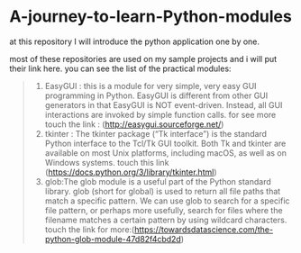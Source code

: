 # A-journey-to-learn-Python-modules
at this repository I will introduce the python application one by one.

most of these repositories are used on my sample projects and i will put their link here.
you can see the list of the practical modules:
>1. EasyGUI : this is a module for very simple, very easy GUI programming in Python. EasyGUI is different from other GUI generators in that EasyGUI is NOT event-driven. Instead, all GUI interactions are invoked by simple function calls.
>for see more touch the link : (http://easygui.sourceforge.net/)
>2. tkinter : The tkinter package (“Tk interface”) is the standard Python interface to the Tcl/Tk GUI toolkit. Both Tk and tkinter are available on most Unix platforms, including macOS, as well as on Windows systems. touch this link (https://docs.python.org/3/library/tkinter.html)
>3. glob:The glob module is a useful part of the Python standard library. glob (short for global) is used to return all file paths that match a specific pattern.
We can use glob to search for a specific file pattern, or perhaps more usefully, search for files where the filename matches a certain pattern by using wildcard characters. touch the link for more:(https://towardsdatascience.com/the-python-glob-module-47d82f4cbd2d)
